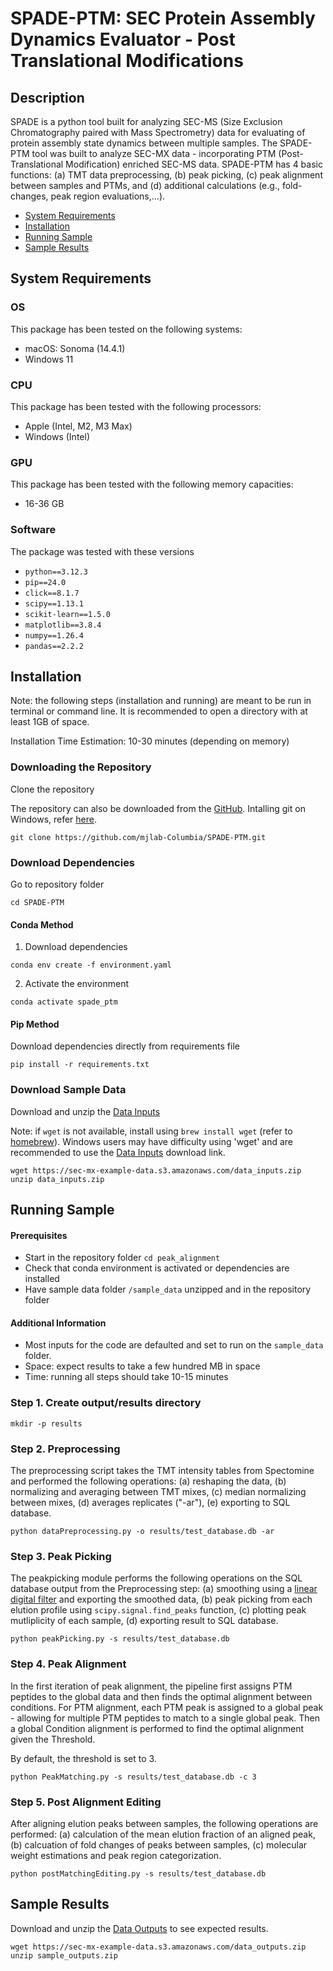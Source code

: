 # SPADE-PTM: SEC Protein Assembly Dynamics Evaluator - Post Translational Modifications

## Description
SPADE is a python tool built for analyzing SEC-MS (Size Exclusion Chromatography paired with Mass Spectrometry) data for evaluating of protein assembly state dynamics between multiple samples. The SPADE-PTM tool was built to analyze SEC-MX data - incorporating PTM (Post-Translational Modification) enriched SEC-MS data. SPADE-PTM has 4 basic functions: (a) TMT data preprocessing, (b) peak picking, (c) peak alignment between samples and PTMs, and (d) additional calculations (e.g., fold-changes, peak region evaluations,...).

- [System Requirements](#system-requirements)
- [Installation](#installation)
- [Running Sample](#running-sample)
- [Sample Results](#sample-results)

## System Requirements

### OS
This package has been tested on the following systems:
+ macOS: Sonoma (14.4.1)
+ Windows 11

### CPU
This package has been tested with the following processors:
+ Apple (Intel, M2, M3 Max)
+ Windows (Intel)

### GPU
This package has been tested with the following memory capacities:
+ 16-36 GB

### Software
The package was tested with these versions
+ `python==3.12.3`
+ `pip==24.0`
+ `click==8.1.7`
+ `scipy==1.13.1`
+ `scikit-learn==1.5.0`
+ `matplotlib==3.8.4`
+ `numpy==1.26.4`
+ `pandas==2.2.2`

## Installation
Note: the following steps (installation and running) are meant to be run in terminal or command line. It is recommended to open a directory with at least 1GB of space. 

Installation Time Estimation: 10-30 minutes (depending on memory)
### Downloading the Repository

Clone the repository 

The repository can also be downloaded from the [GitHub](https://github.com/mjlab-Columbia/SPADE-PTM). Intalling git on Windows, refer [here](https://git-scm.com/downloads/win).

```
git clone https://github.com/mjlab-Columbia/SPADE-PTM.git
```

### Download Dependencies
Go to repository folder
```
cd SPADE-PTM
```
#### Conda Method
1. Download dependencies
```
conda env create -f environment.yaml
```

2. Activate the environment
```
conda activate spade_ptm
```
#### Pip Method
Download dependencies directly from requirements file 
```
pip install -r requirements.txt
```

### Download Sample Data
Download and unzip the [Data Inputs](https://sec-mx-example-data.s3.amazonaws.com/data_inputs.zip)

Note: if `wget` is not available, install using `brew install wget` (refer to [homebrew](https://brew.sh/)). Windows users may have difficulty using 'wget' and are recommended to use the [Data Inputs](https://sec-mx-example-data.s3.amazonaws.com/data_inputs.zip) download link.

```
wget https://sec-mx-example-data.s3.amazonaws.com/data_inputs.zip
unzip data_inputs.zip
```

## Running Sample
#### Prerequisites
+ Start in the repository folder `cd peak_alignment`
+ Check that conda environment is activated or dependencies are installed
+ Have sample data folder `/sample_data` unzipped and in the repository folder

#### Additional Information
+ Most inputs for the code are defaulted and set to run on the `sample_data` folder.
+ Space: expect results to take a few hundred MB in space
+ Time: running all steps should take 10-15 minutes

### Step 1. Create output/results directory
```
mkdir -p results
```

### Step 2. Preprocessing
The preprocessing script takes the TMT intensity tables from Spectomine and performed the following operations: (a) reshaping the data, (b) normalizing and averaging between TMT mixes, (c) median normalizing between mixes, (d) averages replicates ("-ar"), (e) exporting to SQL database.
```
python dataPreprocessing.py -o results/test_database.db -ar
```

### Step 3. Peak Picking
The peakpicking module performs the following operations on the SQL database output from the Preprocessing step: (a) smoothing using a [linear digital filter](https://docs.scipy.org/doc/scipy/reference/generated/scipy.signal.filtfilt.html) and exporting the smoothed data, (b) peak picking from each elution profile using `scipy.signal.find_peaks` function, (c) plotting peak mutliplicity of each sample, (d) exporting result to SQL database.
```
python peakPicking.py -s results/test_database.db
```

### Step 4. Peak Alignment 
In the first iteration of peak alignment, the pipeline first assigns PTM peptides to the global data and then finds the optimal alignment between conditions. For PTM alignment, each PTM peak is assigned to a global peak - allowing for multiple PTM peptides to match to a single global peak. Then a global Condition alignment is performed to find the optimal alignment given the Threshold. 

By default, the threshold is set to 3. 
```
python PeakMatching.py -s results/test_database.db -c 3
```

### Step 5. Post Alignment Editing 
After aligning elution peaks between samples, the following operations are performed: (a) calculation of the mean elution fraction of an aligned peak, (b) calcuation of fold changes of peaks between samples, (c) molecular weight estimations and peak region categorization.
```
python postMatchingEditing.py -s results/test_database.db
```
## Sample Results

Download and unzip the [Data Outputs](https://sec-mx-example-data.s3.amazonaws.com/data_outputs.zip) to see expected results.

```
wget https://sec-mx-example-data.s3.amazonaws.com/data_outputs.zip
unzip sample_outputs.zip
```
